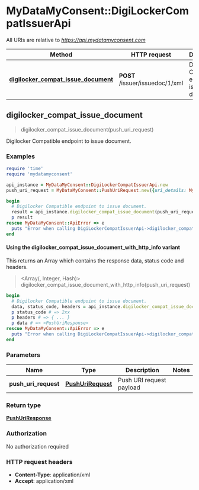 # MyDataMyConsent::DigiLockerCompatIssuerApi

All URIs are relative to *https://api.mydatamyconsent.com*

| Method | HTTP request | Description |
| ------ | ------------ | ----------- |
| [**digilocker_compat_issue_document**](DigiLockerCompatIssuerApi.md#digilocker_compat_issue_document) | **POST** /issuer/issuedoc/1/xml | Digilocker Compatible endpoint to issue document. |


## digilocker_compat_issue_document

> <PushUriResponse> digilocker_compat_issue_document(push_uri_request)

Digilocker Compatible endpoint to issue document.

### Examples

```ruby
require 'time'
require 'mydatamyconsent'

api_instance = MyDataMyConsent::DigiLockerCompatIssuerApi.new
push_uri_request = MyDataMyConsent::PushUriRequest.new({uri_details: MyDataMyConsent::UriDetails.new({aadhaar: 'aadhaar_example', uri: 'uri_example', doc_type: 'doc_type_example', doc_name: 'doc_name_example', doc_id: 'doc_id_example', issued_on: 'issued_on_example', valid_from: 'valid_from_example'})}) # PushUriRequest | Push URI request payload

begin
  # Digilocker Compatible endpoint to issue document.
  result = api_instance.digilocker_compat_issue_document(push_uri_request)
  p result
rescue MyDataMyConsent::ApiError => e
  puts "Error when calling DigiLockerCompatIssuerApi->digilocker_compat_issue_document: #{e}"
end
```

#### Using the digilocker_compat_issue_document_with_http_info variant

This returns an Array which contains the response data, status code and headers.

> <Array(<PushUriResponse>, Integer, Hash)> digilocker_compat_issue_document_with_http_info(push_uri_request)

```ruby
begin
  # Digilocker Compatible endpoint to issue document.
  data, status_code, headers = api_instance.digilocker_compat_issue_document_with_http_info(push_uri_request)
  p status_code # => 2xx
  p headers # => { ... }
  p data # => <PushUriResponse>
rescue MyDataMyConsent::ApiError => e
  puts "Error when calling DigiLockerCompatIssuerApi->digilocker_compat_issue_document_with_http_info: #{e}"
end
```

### Parameters

| Name | Type | Description | Notes |
| ---- | ---- | ----------- | ----- |
| **push_uri_request** | [**PushUriRequest**](PushUriRequest.md) | Push URI request payload |  |

### Return type

[**PushUriResponse**](PushUriResponse.md)

### Authorization

No authorization required

### HTTP request headers

- **Content-Type**: application/xml
- **Accept**: application/xml

